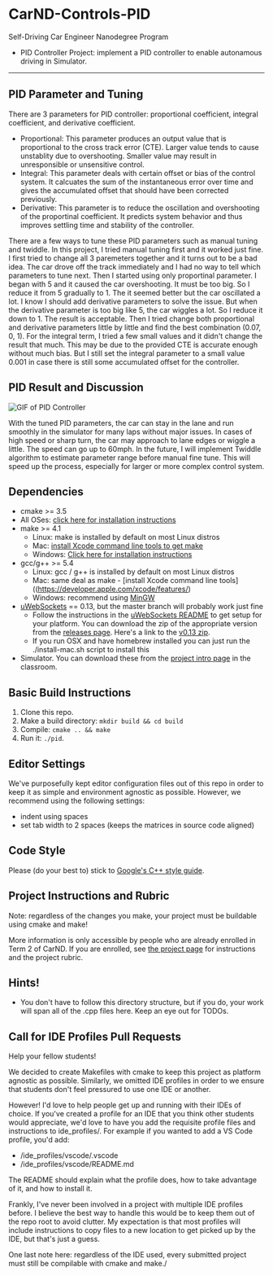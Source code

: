 # CarND-Controls-PID
Self-Driving Car Engineer Nanodegree Program
- PID Controller Project: implement a PID controller to enable autonamous driving in Simulator. 
---
## PID Parameter and Tuning
There are 3 parameters for PID controller: proportional coefficient, integral coefficient, and derivative coefficient. 
* Proportional: This parameter produces an output value that is proportional to the cross track error (CTE). Larger value tends to cause unstablity due to overshooting. Smaller value may result in unresponsible or unsensitive control. 
* Integral: This parameter deals with certain offset or bias of the control system. It calcuates the sum of the instantaneous error over time and gives the accumulated offset that should have been corrected previously.
* Derivative: This parameter is to reduce the oscillation and overshooting of the proportinal coefficient. It predicts system behavior and thus improves settling time and stability of the controller. 

There are a few ways to tune these PID parameters such as manual tuning and twiddle. In this project, I tried manual tuning first and it worked just fine. 
I first tried to change all 3 paremeters together and it turns out to be a bad idea. The car drove off the track immediately and I had no way to tell which parameters to tune next. 
Then I started using only proportinal parameter. I began with 5 and it caused the car overshooting. It must be too big. So I reduce it from 5 gradually to 1. The it seemed better but the car oscillated a lot. I know I should add derivative parameters to solve the issue. But when the derivative parameter is too big like 5, the car wiggles a lot. So I reduce it down to 1. The result is acceptable. Then I tried change both proportional and derivative parameters little by little and find the best combination (0.07, 0, 1).
For the integral term, I tried a few small values and it didn't change the result that much. This may be due to the provided CTE is accurate enough without much bias. But I still set the integral parameter to a small value 0.001 in case there is still some accumulated offset for the controller. 

## PID Result and Discussion
![GIF of PID Controller](https://github.com/buaalsy2003/CarND-PID-Control-Project/blob/master/PID.gif)

With the tuned PID parameters, the car can stay in the lane and run smoothly in the simulator for many laps without major issues. In cases of high speed or sharp turn, the car may approach to lane edges or wiggle a little. The speed can go up to 60mph.
In the future, I will implement Twiddle algorithm to estimate parameter range before manual fine tune. This will speed up the process, especially for larger or more complex control system. 

## Dependencies

* cmake >= 3.5
 * All OSes: [click here for installation instructions](https://cmake.org/install/)
* make >= 4.1
  * Linux: make is installed by default on most Linux distros
  * Mac: [install Xcode command line tools to get make](https://developer.apple.com/xcode/features/)
  * Windows: [Click here for installation instructions](http://gnuwin32.sourceforge.net/packages/make.htm)
* gcc/g++ >= 5.4
  * Linux: gcc / g++ is installed by default on most Linux distros
  * Mac: same deal as make - [install Xcode command line tools]((https://developer.apple.com/xcode/features/)
  * Windows: recommend using [MinGW](http://www.mingw.org/)
* [uWebSockets](https://github.com/uWebSockets/uWebSockets) == 0.13, but the master branch will probably work just fine
  * Follow the instructions in the [uWebSockets README](https://github.com/uWebSockets/uWebSockets/blob/master/README.md) to get setup for your platform. You can download the zip of the appropriate version from the [releases page](https://github.com/uWebSockets/uWebSockets/releases). Here's a link to the [v0.13 zip](https://github.com/uWebSockets/uWebSockets/archive/v0.13.0.zip).
  * If you run OSX and have homebrew installed you can just run the ./install-mac.sh script to install this
* Simulator. You can download these from the [project intro page](https://github.com/udacity/CarND-PID-Control-Project/releases) in the classroom.

## Basic Build Instructions

1. Clone this repo.
2. Make a build directory: `mkdir build && cd build`
3. Compile: `cmake .. && make`
4. Run it: `./pid`. 

## Editor Settings

We've purposefully kept editor configuration files out of this repo in order to
keep it as simple and environment agnostic as possible. However, we recommend
using the following settings:

* indent using spaces
* set tab width to 2 spaces (keeps the matrices in source code aligned)

## Code Style

Please (do your best to) stick to [Google's C++ style guide](https://google.github.io/styleguide/cppguide.html).

## Project Instructions and Rubric

Note: regardless of the changes you make, your project must be buildable using
cmake and make!

More information is only accessible by people who are already enrolled in Term 2
of CarND. If you are enrolled, see [the project page](https://classroom.udacity.com/nanodegrees/nd013/parts/40f38239-66b6-46ec-ae68-03afd8a601c8/modules/f1820894-8322-4bb3-81aa-b26b3c6dcbaf/lessons/e8235395-22dd-4b87-88e0-d108c5e5bbf4/concepts/6a4d8d42-6a04-4aa6-b284-1697c0fd6562)
for instructions and the project rubric.

## Hints!

* You don't have to follow this directory structure, but if you do, your work
  will span all of the .cpp files here. Keep an eye out for TODOs.

## Call for IDE Profiles Pull Requests

Help your fellow students!

We decided to create Makefiles with cmake to keep this project as platform
agnostic as possible. Similarly, we omitted IDE profiles in order to we ensure
that students don't feel pressured to use one IDE or another.

However! I'd love to help people get up and running with their IDEs of choice.
If you've created a profile for an IDE that you think other students would
appreciate, we'd love to have you add the requisite profile files and
instructions to ide_profiles/. For example if you wanted to add a VS Code
profile, you'd add:

* /ide_profiles/vscode/.vscode
* /ide_profiles/vscode/README.md

The README should explain what the profile does, how to take advantage of it,
and how to install it.

Frankly, I've never been involved in a project with multiple IDE profiles
before. I believe the best way to handle this would be to keep them out of the
repo root to avoid clutter. My expectation is that most profiles will include
instructions to copy files to a new location to get picked up by the IDE, but
that's just a guess.

One last note here: regardless of the IDE used, every submitted project must
still be compilable with cmake and make./
